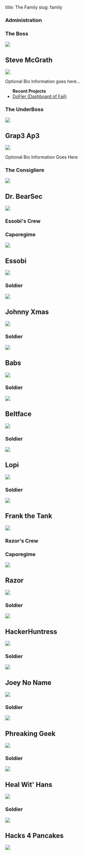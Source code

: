 title: The Family
slug: family

<div class="aside family-team">
    <h3>Administration</h3>
    <div class="aside family-person">
        <h3>The Boss</h3>
        <img class="profile" src="https://pbs.twimg.com/profile_images/1847507119/steve_bigger.png" />
        <h2>Steve McGrath</h2>
        <a href="http://twitter.com/stevemcgrath"><img class="social" src="/theme/images/social/com.twitter.android.png"></a>
        <p>Optional Bio Information goes here...</p>
        <ul><strong>Recent Projects</strong>
            <li><a href="http://github.com/stevemcgrath/dofler">DoFler (Dashboard of Fail)</a></li>
        </ul>
    </div>
    <div class="aside family-person">
        <h3>The UnderBoss</h3>
        <img class="profile" src="https://pbs.twimg.com/profile_images/3269105045/c7ea7cf26df7badd54582e87a13ce6f0_bigger.jpeg" />
        <h2>Grap3 Ap3</h2>
        <a href="http://twitter.com/grap3_ap3"><img class="social" src="/theme/images/social/com.twitter.android.png"></a>
        <p>Optional Bio Information Goes Here</p>
    </div>
    <div class="aside family-person">
        <h3>The Consigliere</h3>
        <img class="profile" src="https://pbs.twimg.com/profile_images/378800000292765521/4581d695371ef19aec50862dbdee4408_bigger.jpeg" />
        <h2>Dr. BearSec</h2>
        <a href="http://twitter.com/drbearsec"><img class="social" src="/theme/images/social/com.twitter.android.png"></a>
    </div>
</div>

<div class="aside family-team">
    <h3>Essobi's Crew</h3>
    <div class="aside family-person">
        <h3>Caporegime</h3>
        <img class="profile" src="https://pbs.twimg.com/profile_images/3078638447/dcba0e8acc11e92b36f7215d329a1f38_bigger.jpeg" />
        <h2>Essobi</h2>
        <a href="http://twitter.com/essobi"><img class="social" src="/theme/images/social/com.twitter.android.png"></a>
    </div>
    <div class="aside family-person">
        <h3>Soldier</h3>
        <img class="profile" src="https://pbs.twimg.com/profile_images/2382509243/ph9nrn1w45aqbu4au3hm_bigger.gif" />
        <h2>Johnny Xmas</h2>
        <a href="http://twitter.com/J0hnnyXm4s"><img class="social" src="/theme/images/social/com.twitter.android.png"></a>
    </div>
    <div class="aside family-person">
        <h3>Soldier</h3>
        <img class="profile" src="https://pbs.twimg.com/profile_images/3608979320/8404ab1be1e2e61964ac3f7f50f32aaa_bigger.jpeg" />
        <h2>Babs</h2>
        <a href="http://twitter.com/Babs0Matic"><img class="social" src="/theme/images/social/com.twitter.android.png"></a>
    </div>
    <div class="aside family-person">
        <h3>Soldier</h3>
        <img class="profile" src="https://pbs.twimg.com/profile_images/378800000666581975/2e0c534c1e7d84998dcb39450dcb00a3_bigger.jpeg" />
        <h2>Beltface</h2>
        <a href="http://twitter.com/B31tf4c3"><img class="social" src="/theme/images/social/com.twitter.android.png"></a>
    </div>
    <div class="aside family-person">
        <h3>Soldier</h3>
        <img class="profile" src="https://pbs.twimg.com/profile_images/1184797963/me_bigger.jpg" />
        <h2>Lopi</h2>
        <a href="http://twitter.com/_Lopi_"><img class="social" src="/theme/images/social/com.twitter.android.png"></a>
    </div>
    <div class="aside family-person">
        <h3>Soldier</h3>
        <img class="profile" src="https://pbs.twimg.com/profile_images/378800000576287756/b6cb37f7f20c8b71e12a2e6fbcc1f754_bigger.jpeg" />
        <h2>Frank the Tank</h2>
        <a href="http://twitter.com/TheDevilsVoice"><img class="social" src="/theme/images/social/com.twitter.android.png"></a>
    </div>
</div>

<div class="aside family-team">
    <h3>Razor's Crew</h3>
    <div class="aside family-person">
        <h3>Caporegime</h3>
        <img class="profile" src="https://pbs.twimg.com/profile_images/378800000530639680/6242937fb22f533b1b85fde3b7c1959d_bigger.jpeg" />
        <h2>Razor</h2>
        <a href="http://twitter.com/RazorEQX"><img class="social" src="/theme/images/social/com.twitter.android.png"></a>
    </div>
    <div class="aside family-person">
        <h3>Soldier</h3>
        <img class="profile" src="https://pbs.twimg.com/profile_images/2696514571/50f4ff5033c31532e7d6dfa761da9874_bigger.jpeg" />
        <h2>HackerHuntress</h2>
        <a href="http://twitter.com/HackerHuntress"><img class="social" src="/theme/images/social/com.twitter.android.png"></a>
    </div>
    <div class="aside family-person">
        <h3>Soldier</h3>
        <img class="profile" src="https://pbs.twimg.com/profile_images/378800000533779266/0fef7633ad965088c33ed494abaa6608_bigger.jpeg" />
        <h2>Joey No Name</h2>
        <a href="http://twitter.com/jordanrog"><img class="social" src="/theme/images/social/com.twitter.android.png"></a>
    </div>
    <div class="aside family-person">
        <h3>Soldier</h3>
        <img class="profile" src="https://pbs.twimg.com/profile_images/378800000449235157/70105cab4ef26f163ef2e219e001a372_bigger.png" />
        <h2>Phreaking Geek</h2>
        <a href="http://twitter.com/PhreakingGeek"><img class="social" src="/theme/images/social/com.twitter.android.png"></a>
    </div>
    <div class="aside family-person">
        <h3>Soldier</h3>
        <img class="profile" src="https://pbs.twimg.com/profile_images/378800000055116024/fac1ba6cdb2125936e6adfdd19bb7c8d_bigger.jpeg" />
        <h2>Heal Wit' Hans</h2>
        <a href="http://twitter.com/DSchwartzberg"><img class="social" src="/theme/images/social/com.twitter.android.png"></a>
    </div>
    <div class="aside family-person">
        <h3>Soldier</h3>
        <img class="profile" src="https://pbs.twimg.com/profile_images/2279523368/kysdvee37wwwxjk0vxsm_bigger.jpeg" />
        <h2>Hacks 4 Pancakes</h2>
        <a href="http://twitter.com/hacks4pancakes"><img class="social" src="/theme/images/social/com.twitter.android.png"></a>
    </div>
</div>